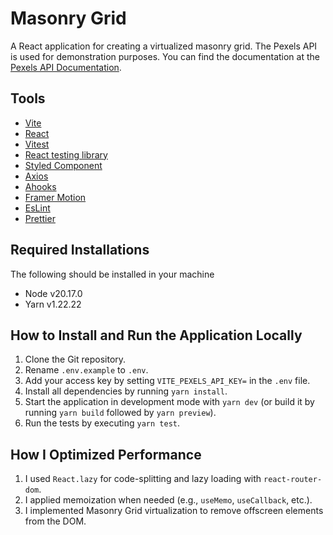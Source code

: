 # Masonry Grid

A React application for creating a virtualized masonry grid.
The Pexels API is used for demonstration purposes. You can find the documentation at the [Pexels API Documentation](https://www.pexels.com/api/documentation/).

## Tools

- [Vite](https://vitejs.dev/)
- [React](https://reactjs.org/)
- [Vitest](https://vitest.dev)
- [React testing library](https://testing-library.com/docs/react-testing-library/intro/)
- [Styled Component](https://styled-components.com/)
- [Axios](https://axios-http.com/docs/intro)
- [Ahooks](https://ahooks.js.org/hooks/use-request/index)
- [Framer Motion](https://www.framer.com/motion/)
- [EsLint](https://www.npmjs.com/package/eslint)
- [Prettier](https://prettier.iot)

## Required Installations

The following should be installed in your machine

- Node v20.17.0
- Yarn v1.22.22

## How to Install and Run the Application Locally

1.  Clone the Git repository.
2.  Rename `.env.example` to `.env`.
3.  Add your access key by setting `VITE_PEXELS_API_KEY=` in the `.env` file.
4.  Install all dependencies by running `yarn install`.
5.  Start the application in development mode with `yarn dev` (or build it by running `yarn build` followed by `yarn preview`).
6.  Run the tests by executing `yarn test`.

## How I Optimized Performance

1.  I used `React.lazy` for code-splitting and lazy loading with `react-router-dom`.
2.  I applied memoization when needed (e.g., `useMemo`, `useCallback`, etc.).
3.  I implemented Masonry Grid virtualization to remove offscreen elements from the DOM.
